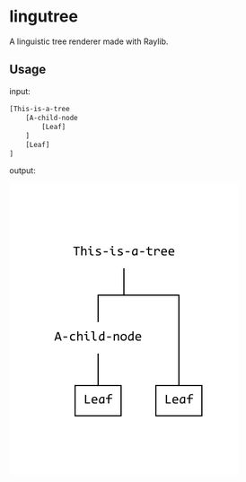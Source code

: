 # lingutree

A linguistic tree renderer made with Raylib.

## Usage

input:

```
[This-is-a-tree
    [A-child-node
        [Leaf]
    ]
    [Leaf]
]
```

output:

![demo output](out.png)